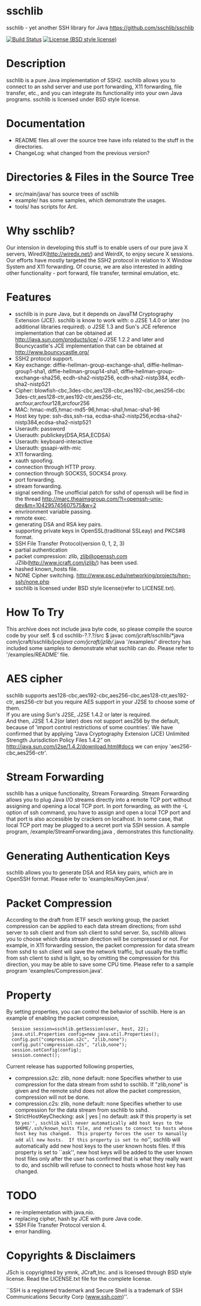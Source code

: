 sschlib 
=================
sschlib - yet another SSH library for Java
https://github.com/sschlib/sschlib

[![Build Status](https://travis-ci.org/sschlib/sschlib.svg?branch=master)](https://travis-ci.org/sschlib/sschlib)  [![License (BSD style license)](https://img.shields.io/badge/license-BSD-green)](https://raw.githubusercontent.com/sschlib/sschlib/master/LICENSE.txt) 

Description
===========
sschlib is a pure Java implementation of SSH2.  sschlib allows you to 
connect to an sshd server and use port forwarding, X11 forwarding, 
file transfer, etc., and you can integrate its functionality
into your own Java programs. sschlib is licensed under BSD style license.


Documentation
=============
* README files all over the source tree have info related to the stuff
  in the directories. 
* ChangeLog: what changed from the previous version?


Directories & Files in the Source Tree
======================================
* src/main/java/ has source trees of sschlib
* example/ has some samples, which demonstrate the usages.
* tools/ has scripts for Ant.


Why sschlib?
==========
Our intension in developing this stuff is to enable users of our pure
java X servers, WiredX(http://wiredx.net/) and WeirdX, to enjoy secure X
sessions.  Our efforts have mostly targeted the SSH2 protocol in relation
to X Window System and X11 forwarding.  Of course, we are also interested in 
adding other functionality - port forward, file transfer, terminal emulation, etc.


Features
========
* sschlib is in pure Java, but it depends on JavaTM Cryptography
  Extension (JCE).  sschlib is know to work with:
  o J2SE 1.4.0 or later (no additional libraries required).
  o J2SE 1.3 and Sun's JCE reference implementation that can be
    obtained at http://java.sun.com/products/jce/
  o J2SE 1.2.2 and later and Bouncycastle's JCE implementation that
    can be obtained at http://www.bouncycastle.org/
* SSH2 protocol support.
* Key exchange: diffie-hellman-group-exchange-sha1,
                diffie-hellman-group1-sha1,
                diffie-hellman-group14-sha1,
                diffie-hellman-group-exchange-sha256,
                ecdh-sha2-nistp256,
                ecdh-sha2-nistp384,
                ecdh-sha2-nistp521
* Cipher: blowfish-cbc,3des-cbc,aes128-cbc,aes192-cbc,aes256-cbc
          3des-ctr,aes128-ctr,aes192-ctr,aes256-ctc,
          arcfour,arcfour128,arcfour256
* MAC: hmac-md5,hmac-md5-96,hmac-sha1,hmac-sha1-96
* Host key type: ssh-dss,ssh-rsa,
                 ecdsa-sha2-nistp256,ecdsa-sha2-nistp384,ecdsa-sha2-nistp521
* Userauth: password
* Userauth: publickey(DSA,RSA,ECDSA)
* Userauth: keyboard-interactive
* Userauth: gssapi-with-mic
* X11 forwarding.
* xauth spoofing.
* connection through HTTP proxy.
* connection through SOCKS5, SOCKS4 proxy.
* port forwarding.
* stream forwarding.
* signal sending.
  The unofficial patch for sshd of openssh will be find in the thread
  http://marc.theaimsgroup.com/?l=openssh-unix-dev&m=104295745607575&w=2
* envrironment variable passing.
* remote exec.
* generating DSA and RSA key pairs.
* supporting private keys in OpenSSL(traditional SSLeay) and PKCS#8 format.
* SSH File Transfer Protocol(version 0, 1, 2, 3)
* partial authentication
* packet compression: zlib, zlib@openssh.com
  JZlib(http://www.jcraft.com/jzlib/) has been used.
* hashed known_hosts file.
* NONE Cipher switching.
  http://www.psc.edu/networking/projects/hpn-ssh/none.php
* sschlib is licensed under BSD style license(refer to LICENSE.txt).


How To Try
==========
This archive does not include java byte code, so please compile
the source code by your self.
  $ cd sschlib-?.?.?/src
  $ javac com/jcraft/sschlib/*java com/jcraft/sschlib/jce/*java com/jcraft/jzlib/*.java
'/examples/' directory has included some samples to demonstrate what 
sschlib can do.  Please refer to '/examples/README' file.


AES cipher
==========
sschlib supports aes128-cbc,aes192-cbc,aes256-cbc,aes128-ctr,aes192-ctr,
aes256-ctr but you require AES support in your J2SE to choose some of them.  
If you are using Sun's J2SE, J2SE 1.4.2 or later is required.  
And then, J2SE 1.4.2(or later) does not support aes256 by the default, 
because of 'import control restrictions of some countries'.
We have confirmed that by applying
  "Java Cryptography Extension (JCE)
  Unlimited Strength Jurisdiction Policy Files 1.4.2"
on
  http://java.sun.com/j2se/1.4.2/download.html#docs
we can enjoy 'aes256-cbc,aes256-ctr'.


Stream Forwarding
=================
sschlib has a unique functionality, Stream Forwarding.
Stream Forwarding allows you to plug Java I/O streams directly into a remote TCP
port without assigning and opening a local TCP port.
In port forwarding, as with the -L option of ssh command, you have to assign
and open a local TCP port and that port is also accessible by crackers
on localhost.  In some case, that local TCP port may be plugged to a
secret port via SSH session.
A sample program, /example/StreamForwarding.java , demonstrates
this functionality.


Generating Authentication Keys
==============================
sschlib allows you to generate DSA and RSA key pairs, which are in OpenSSH format.
Please refer to 'examples/KeyGen.java'.


Packet Compression
==================
According to the draft from IETF sesch working group, the packet
compression can be applied to each data stream directions; from sshd
server to ssh client and from ssh client to sshd server.  So, sschlib
allows you to choose which data stream direction will be compressed or not.
For example, in X11 forwarding session, the packet compression for data
stream from sshd to ssh client will save the network traffic, but
usually the traffic from ssh client to sshd is light, so by omitting
the compression for this direction, you may be able to save some CPU time.
Please refer to a sample program 'examples/Compression.java'.


Property
========
By setting properties, you can control the behavior of sschlib.
Here is an example of enabling the packet compression,

      Session session=sschlib.getSession(user, host, 22);
      java.util.Properties config=new java.util.Properties();
      config.put("compression.s2c", "zlib,none");
      config.put("compression.c2s", "zlib,none");
      session.setConfig(config);
      session.connect();

Current release has supported following properties,
* compression.s2c: zlib, none
  default: none
  Specifies whether to use compression for the data stream
  from sshd to sschlib.  If "zlib,none" is given and the remote sshd does
  not allow the packet compression, compression will not be done.
* compression.c2s: zlib, none
  default: none
  Specifies whether to use compression for the data stream
  from sschlib to sshd.
* StrictHostKeyChecking: ask | yes | no
  default: ask
  If this property is set to ``yes'', sschlib will never automatically add
  host keys to the $HOME/.ssh/known_hosts file, and refuses to connect
  to hosts whose host key has changed.  This property forces the user
  to manually add all new hosts.  If this property is set to ``no'', 
  sschlib will automatically add new host keys to the user known hosts
  files.  If this property is set to ``ask'', new  host keys will be
  added to the user known host files only after the user has confirmed 
  that is what they really want to do, and sschlib will refuse to connect 
  to hosts whose host key has changed.


TODO
====
* re-implementation with java.nio.
* replacing cipher, hash by JCE with pure Java code.
* SSH File Transfer Protocol version 4.
* error handling.


Copyrights & Disclaimers
========================
JSch is copyrighted by ymnk, JCraft,Inc. and is licensed through BSD style license.
Read the LICENSE.txt file for the complete license.



``SSH is a registered trademark and Secure Shell is a trademark of
SSH Communications Security Corp (www.ssh.com)''.
